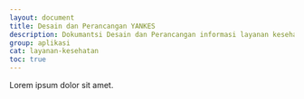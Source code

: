 ```yaml
---
layout: document
title: Desain dan Perancangan YANKES
description: Dokumantsi Desain dan Perancangan informasi layanan kesehatan pada Pemerintah Provinsi Banten.
group: aplikasi
cat: layanan-kesehatan
toc: true
---
```



Lorem ipsum dolor sit amet.
